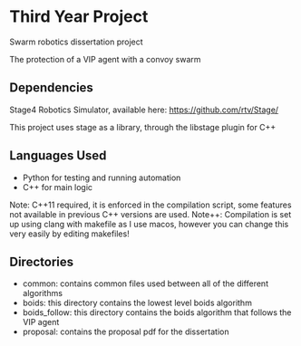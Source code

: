 # Third Year Project

Swarm robotics dissertation project

The protection of a VIP agent with a convoy swarm

## Dependencies

Stage4 Robotics Simulator, available here: https://github.com/rtv/Stage/

This project uses stage as a library, through the libstage plugin for C++

## Languages Used

- Python for testing and running automation
- C++ for main logic

Note: C++11 required, it is enforced in the compilation script, some features not available in previous C++ versions are used.
Note++: Compilation is set up using clang with makefile as I use macos, however you can change this very easily by editing makefiles!

## Directories

- common: contains common files used between all of the different algorithms
- boids: this directory contains the lowest level boids algorithm
- boids_follow: this directory contains the boids algorithm that follows the VIP agent
- proposal: contains the proposal pdf for the dissertation
